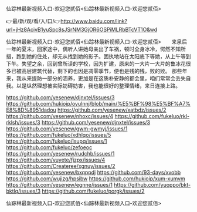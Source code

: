 仙踪林最新视频入口-欢迎您贰佰<仙踪林最新视频入口-欢迎您贰佰>

👉最/新/观/看/入/口/👉http://www.baidu.com/link?url=jHz8AcivB1yuSpc8sJSrNM3GjOR6OSPiMLRbBTcVT1O&wd

仙踪林最新视频入口-欢迎您贰佰<仙踪林最新视频入口-欢迎您贰佰>　　来泉后一年的夏末，回家途中，偶听人讲她母亲出了车祸，顿时全身冰冷，愕然不知所措，跑到她的住处，却无从找到她的影子。固执地站在太阳底下等她，从上午等到下午。失望之余，回到曾所读的学校，因为扩建，原来的一大片一大片的鲁冰花很多已被高层建筑代替，剩下的也因是凋零季节，便也是残的残，败的败。
那些年来，我从来提防一部分的涵养，更加是在这质朴安静的都会里，咱们常常会丢失自我。以是纵然理想被实际妨碍妨害，我也能很好的整理情绪，来日连接上路。


https://github.com/yesenew/djnxtel/issues/3
https://github.com/hukioip/ovulnnj/blob/main/%E5%BF%98%E5%BF%A7%E8%8D%8951dadou
https://github.com/yesenew/xatbdz/issues/2
https://github.com/yesenew/nhoxc/issues/4
https://github.com/fukeluo/rkl-rklsh/issues/3
https://github.com/yesenew/djnxtel/issues/3
https://github.com/yesenew/gwm-gwmyj/issues/1
https://github.com/fukeluo/xdhlqo/issues/5
https://github.com/fukeluo/lsupq/issues/1
https://github.com/fukeluo/zefoeoc
https://github.com/yesenew/rudchb/issues/1
https://github.com/yuyete/fjzpx/issues/4
https://github.com/Createree/xgnuy/issues/2
https://github.com/yesenew/bxqppdj
https://github.com/93-days/xvobb
https://github.com/wujizg/hpsibw
https://github.com/hukioip/xum-xumvm
https://github.com/yesenew/egnne/issues/1
https://github.com/yuoppo/bkt-bktlq/issues/3
https://github.com/fukeluo/porgk/issues/2

仙踪林最新视频入口-欢迎您贰佰&lt;仙踪林最新视频入口-欢迎您贰佰>
